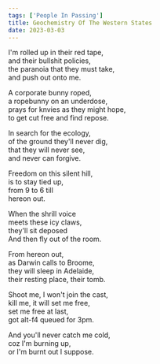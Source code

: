 ```yaml
---  
tags: ['People In Passing']
title: Geochemistry Of The Western States
date: 2023-03-03
---
```


I'm rolled up in their red tape,  
and their bullshit policies,  
the paranoia that they must take,  
and push out onto me.

A corporate bunny roped,  
a ropebunny on an underdose,  
prays for knvies as they might hope,  
to get cut free and find repose.

In search for the ecology,  
of the ground they'll never dig,  
that they will never see,  
and never can forgive.

Freedom on this silent hill,  
is to stay tied up,  
from 9 to 6 till  
hereon out.

When the shrill voice  
meets these icy claws,  
they'll sit deposed  
And then fly out of the room.

From hereon out,  
as Darwin calls to Broome,  
they will sleep in Adelaide,  
their resting place, their tomb.

Shoot me, I won't join the cast,  
kill me, it will set me free,  
set me free at last,  
got alt-f4 queued for 3pm.

And you'll never catch me cold,  
coz I'm burning up,  
or I'm burnt out I suppose.
